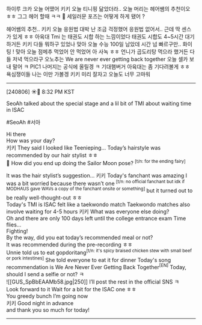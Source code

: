 하이루
크카
오늘 어땠어
키키
오늘
티니핑 닮았더라..
오늘 머리는
헤어쌤의 추천이오
ㅎㅎ
그그
헤어 할때 ㅋㅋ
🌊 세일러문 포즈는 어떻게 하게 됐어 ?

헤어쌤의 추천..
키키
오늘 응원법
대박
난 조금 걱정했어
응원법 없어서..
근데 딱
센스가 있게 ㅎㅎ
아육대
Tmi 는
태권도 시합 하는 느낌이었다
태권도 시합도
4~5시간 대기하거든
키키
다들 뭐하구 있었나
맞아 
오늘 수능 100일 남았데
시간 넘 빠르구만..
화이팅 !
맞아 오늘 점메추
먹었어 안 먹었어
아 사녹 ㅎㅎ
언니가
곱도리탕 먹으라 했거든
다들 저녁 먹으라구
오노추는
We are never ever getting back together 
오늘
셀카 보내 말어 ㅋ
PIC1
나머지는 공식에 올릴겡 ㅋ 
기대햄버거
아육대는
좀 기다려볼게 ㅎㅎ
욕심쟁이들
나는 이만 가볼겡
키키
미리 잘자고
오늘도 너무 고마워


---


[240806] ☀️💭 8:32 PM KST

SeoAh talked about the special stage and a lil bit of TMI about waiting time in ISAC

#SeoAh #서아




Hi there  
How was your day?  
키키
They said I looked like Teenieping...
Today’s hairstyle was recommended by our hair stylist
ㅎㅎ  
🌊 How did you end up doing the Sailor Moon pose? <sup>[t/n: for the ending fairy]</sup>

It was the hair stylist’s suggestion…
키키
Today's fanchant was amazing 
I was a bit worried because there wasn’t one <sup>[t/n: no official fanchant but idk if MODHAUS gave WAVs a copy of the fanchant onsite or something]</sup>
but it turned out to be really well-thought-out ㅎㅎ  
Today's TMI is ISAC felt like a taekwondo match
Taekwondo matches also involve waiting for 4-5 hours
키키
What was everyone else doing?  
Oh and there are only 100 days left until the college entrance exam
Time flies…  
Fighting!  
By the way, did you eat today’s recommended meal or not?  
It was recommended during the pre-recording ㅎㅎ  
Unnie told us to eat gopdoritang<sup>[t/n: it's spicy braised chicken stew with small beef or pork intestines]</sup>
She told everyone to eat it for dinner
Today's song recommendation is
We Are Never Ever Getting Back Together<sup>[EN]</sup>
Today, should I send a selfie or not? ㅋ  
![[GUS_SpBbEAAMb58.jpg|250]]
I’ll post the rest in the official SNS ㅋ  
Look forward to it
Wait for a bit for the ISAC one ㅎㅎ  
You greedy bunch
I’m going now  
키키 
Good night in advance  
and thank you so much for today!











---







